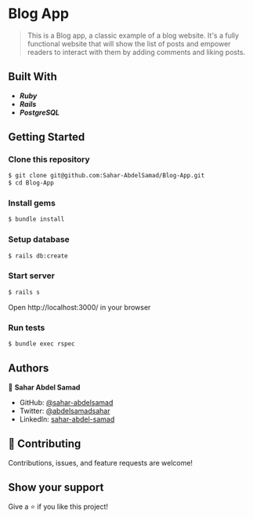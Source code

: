 # Blog App

> This is a Blog app, a classic example of a blog website. It's a fully functional website that will show the list of posts and empower readers to interact with them by adding comments and liking posts.

## Built With

- _**Ruby**_
- _**Rails**_
- _**PostgreSQL**_

## Getting Started

### Clone this repository

```bash
$ git clone git@github.com:Sahar-AbdelSamad/Blog-App.git
$ cd Blog-App
```
### Install gems
```bash
$ bundle install
```

### Setup database
```bash
$ rails db:create
```

### Start server
```bash
$ rails s
```
Open http://localhost:3000/ in your browser

### Run tests
```bash
$ bundle exec rspec
```
## Authors

👤 **Sahar Abdel Samad**

- GitHub: [@sahar-abdelsamad](https://github.com/Sahar-AbdelSamad)
- Twitter: [@abdelsamadsahar](https://twitter.com/AbdelSamadSahar)
- LinkedIn: [sahar-abdel-samad](https://www.linkedin.com/in/sahar-abdel-samad/)



## 🤝 Contributing

Contributions, issues, and feature requests are welcome!

## Show your support

Give a ⭐️ if you like this project!
